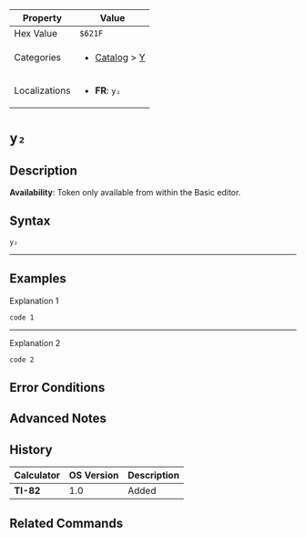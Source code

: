 | Property      | Value |
|---------------|-------|
| Hex Value     | `$621F`|
| Categories    | <ul><li>[Catalog](../categories/Catalog.md) > [Y](../categories/Catalog.md#Y)</li></ul> |
| Localizations | <ul><li><b>FR</b>: `y₂`</li></ul> |

# `y₂`

## Description



<b>Availability</b>: Token only available from within the Basic editor.

## Syntax
`y₂`

<hr>

## Examples

Explanation 1
```ti-basic
code 1
```
---
Explanation 2
```ti-basic
code 2
```

## Error Conditions


## Advanced Notes


## History
| Calculator | OS Version | Description |
|------------|------------|-------------|
| <b>TI-82</b> | 1.0 | Added

## Related Commands

    